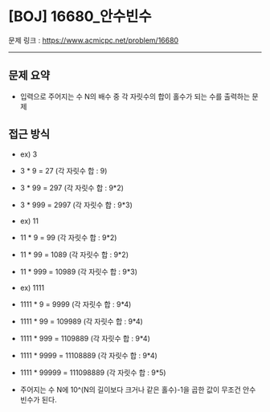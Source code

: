 # [BOJ] 16680_안수빈수

문제 링크 : https://www.acmicpc.net/problem/16680

---------------------
## 문제 요약
  - 입력으로 주어지는 수 N의 배수 중 각 자릿수의 합이 홀수가 되는 수를 출력하는 문제

## 접근 방식
  - ex) 3
  - 3 * 9 = 27 (각 자릿수 합 : 9)
  - 3 * 99 = 297 (각 자릿수 합 : 9*2)
  - 3 * 999 = 2997 (각 자릿수 합 : 9*3)

  - ex) 11
  - 11 * 9 = 99 (각 자릿수 합 : 9*2)
  - 11 * 99 = 1089 (각 자릿수 합 : 9*2)
  - 11 * 999 = 10989 (각 자릿수 합 : 9*3)

  - ex) 1111
  - 1111 * 9 = 9999 (각 자릿수 합 : 9*4)
  - 1111 * 99 = 109989 (각 자릿수 합 : 9*4)
  - 1111 * 999 = 1109889 (각 자릿수 합 : 9*4)
  - 1111 * 9999 = 11108889 (각 자릿수 합 : 9*4)
  - 1111 * 99999 = 111098889 (각 자릿수 합 : 9*5)

  - 주어지는 수 N에 10^(N의 길이보다 크거나 같은 홀수)-1을 곱한 값이 무조건 안수빈수가 된다. 
